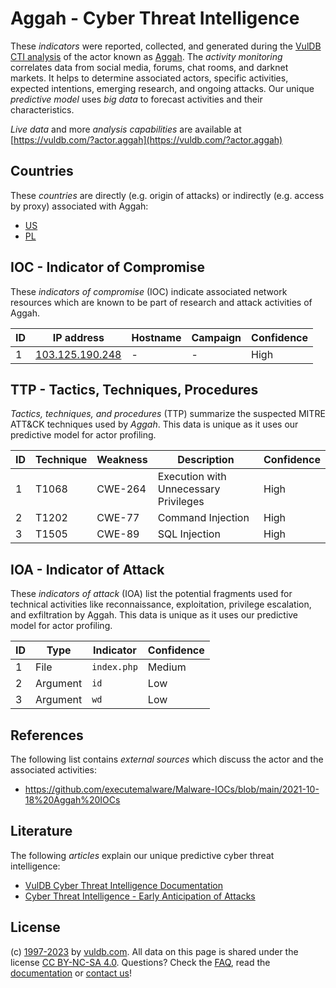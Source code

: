# Aggah - Cyber Threat Intelligence

These _indicators_ were reported, collected, and generated during the [VulDB CTI analysis](https://vuldb.com/?kb.cti) of the actor known as [Aggah](https://vuldb.com/?actor.aggah). The _activity monitoring_ correlates data from social media, forums, chat rooms, and darknet markets. It helps to determine associated actors, specific activities, expected intentions, emerging research, and ongoing attacks. Our unique _predictive model_ uses _big data_ to forecast activities and their characteristics.

_Live data_ and more _analysis capabilities_ are available at [https://vuldb.com/?actor.aggah](https://vuldb.com/?actor.aggah)

## Countries

These _countries_ are directly (e.g. origin of attacks) or indirectly (e.g. access by proxy) associated with Aggah:

* [US](https://vuldb.com/?country.us)
* [PL](https://vuldb.com/?country.pl)

## IOC - Indicator of Compromise

These _indicators of compromise_ (IOC) indicate associated network resources which are known to be part of research and attack activities of Aggah.

ID | IP address | Hostname | Campaign | Confidence
-- | ---------- | -------- | -------- | ----------
1 | [103.125.190.248](https://vuldb.com/?ip.103.125.190.248) | - | - | High

## TTP - Tactics, Techniques, Procedures

_Tactics, techniques, and procedures_ (TTP) summarize the suspected MITRE ATT&CK techniques used by _Aggah_. This data is unique as it uses our predictive model for actor profiling.

ID | Technique | Weakness | Description | Confidence
-- | --------- | -------- | ----------- | ----------
1 | T1068 | CWE-264 | Execution with Unnecessary Privileges | High
2 | T1202 | CWE-77 | Command Injection | High
3 | T1505 | CWE-89 | SQL Injection | High

## IOA - Indicator of Attack

These _indicators of attack_ (IOA) list the potential fragments used for technical activities like reconnaissance, exploitation, privilege escalation, and exfiltration by Aggah. This data is unique as it uses our predictive model for actor profiling.

ID | Type | Indicator | Confidence
-- | ---- | --------- | ----------
1 | File | `index.php` | Medium
2 | Argument | `id` | Low
3 | Argument | `wd` | Low

## References

The following list contains _external sources_ which discuss the actor and the associated activities:

* https://github.com/executemalware/Malware-IOCs/blob/main/2021-10-18%20Aggah%20IOCs

## Literature

The following _articles_ explain our unique predictive cyber threat intelligence:

* [VulDB Cyber Threat Intelligence Documentation](https://vuldb.com/?kb.cti)
* [Cyber Threat Intelligence - Early Anticipation of Attacks](https://www.scip.ch/en/?labs.20201022)

## License

(c) [1997-2023](https://vuldb.com/?kb.changelog) by [vuldb.com](https://vuldb.com/?kb.about). All data on this page is shared under the license [CC BY-NC-SA 4.0](https://creativecommons.org/licenses/by-nc-sa/4.0/). Questions? Check the [FAQ](https://vuldb.com/?kb.faq), read the [documentation](https://vuldb.com/?kb) or [contact us](https://vuldb.com/?contact)!
